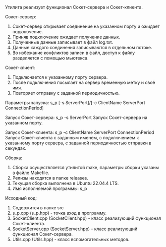 Утилита реализует функционал Сокет-сервера и Сокет-клиента.

Сокет-сервер:
1. Сокет-сервер открывает соединение на указанном порту и ожидает подключение.
2. Приняв подключение ожидает получение данных.
3. Полученные данные записывает в файл log.txt.
4. Данные каждого соединения записываются в отдельном потоке.
5. Во избежание конфликтов записи в файл, доступ к файлу разделяется с помощью мьютекса.

Сокет-клиент:
1. Подключается к указанному порту сервера.
2. После подключения посылает на сервер временную метку и своё имя.
3. Повторяет отправку с заданной периодичностью.

Параметры запуска:
s_p [-s ServerPort]/[-c ClientName ServerPort ConnectionPeriod]

Запуск Сокет-сервера:
s_p -s ServerPort
Запуск Сокет-сервера на указанном порту.

Запуск Сокет-клиента:
s_p -c ClientName ServerPort ConnectionPeriod
Запуск Сокет-клиента с заданным именем, с подключением к указанному порту сервера, с заданной периодичностью отправки в секундах.

Сборка:
1. Сборка осуществляется утилитой make, параметры сборки указаны в файле Makefile.
2. Релизы находятся в папке releases.
3. Текущая сборка выполнена в Ubuntu 22.04.4 LTS.
4. Имя исполняемой программы: s_p

Исходный код:
1. Содержится в папке src
2. s_p.cpp (s_p.hpp) - точка вход в программу.
3. SocketClient.cpp (SocketClient.hpp) - класс реализующий функционал Сокет-клиента.
4. SocketServer.cpp (SocketServer.hpp) - класс реализующий функционал Сокет-сервера.
5. Utils.cpp (Utils.hpp) - класс вспомогательных методов.